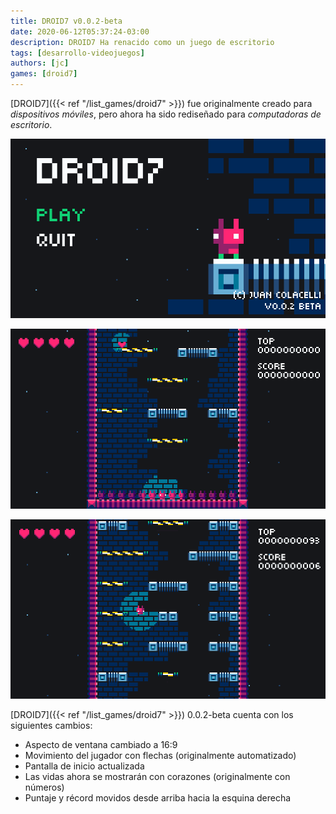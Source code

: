 ```yaml
---
title: DROID7 v0.0.2-beta
date: 2020-06-12T05:37:24-03:00
description: DROID7 Ha renacido como un juego de escritorio
tags: [desarrollo-videojuegos]
authors: [jc]
games: [droid7]
---
```


[DROID7]({{< ref "/list_games/droid7" >}}) fue originalmente creado para _dispositivos móviles_, pero ahora ha sido rediseñado para _computadoras de escritorio_.

![Pantalla de inicio](screenshot_1.png)

![Juego](screenshot_2.png)

![Juego](screenshot_3.png)

[DROID7]({{< ref "/list_games/droid7" >}}) 0.0.2-beta cuenta con los siguientes cambios:

-   Aspecto de ventana cambiado a 16:9
-   Movimiento del jugador con flechas (originalmente automatizado)
-   Pantalla de inicio actualizada
-   Las vidas ahora se mostrarán con corazones (originalmente con números)
-   Puntaje y récord movidos desde arriba hacia la esquina derecha
